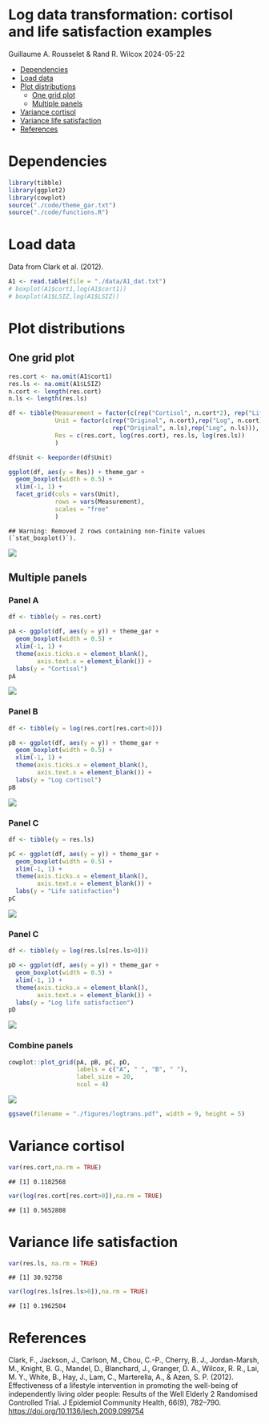 Log data transformation: cortisol and life satisfaction examples
================
Guillaume A. Rousselet & Rand R. Wilcox
2024-05-22

- [Dependencies](#dependencies)
- [Load data](#load-data)
- [Plot distributions](#plot-distributions)
  - [One grid plot](#one-grid-plot)
  - [Multiple panels](#multiple-panels)
- [Variance cortisol](#variance-cortisol)
- [Variance life satisfaction](#variance-life-satisfaction)
- [References](#references)

# Dependencies

``` r
library(tibble)
library(ggplot2)
library(cowplot)
source("./code/theme_gar.txt")
source("./code/functions.R")
```

# Load data

Data from Clark et al. (2012).

``` r
A1 <- read.table(file = "./data/A1_dat.txt")
# boxplot(A1$cort1,log(A1$cort1))
# boxplot(A1$LSIZ,log(A1$LSIZ))
```

# Plot distributions

## One grid plot

``` r
res.cort <- na.omit(A1$cort1)
res.ls <- na.omit(A1$LSIZ)
n.cort <- length(res.cort)
n.ls <- length(res.ls)

df <- tibble(Measurement = factor(c(rep("Cortisol", n.cort*2), rep("Life satisfaction", n.ls*2))),
             Unit = factor(c(rep("Original", n.cort),rep("Log", n.cort),
                             rep("Original", n.ls),rep("Log", n.ls))),
             Res = c(res.cort, log(res.cort), res.ls, log(res.ls))
             )

df$Unit <- keeporder(df$Unit)

ggplot(df, aes(y = Res)) + theme_gar +
  geom_boxplot(width = 0.5) +
  xlim(-1, 1) + 
  facet_grid(cols = vars(Unit),
             rows = vars(Measurement),
             scales = "free"
             )
```

    ## Warning: Removed 2 rows containing non-finite values (`stat_boxplot()`).

![](logtrans_files/figure-gfm/unnamed-chunk-3-1.png)<!-- -->

## Multiple panels

### Panel A

``` r
df <- tibble(y = res.cort)

pA <- ggplot(df, aes(y = y)) + theme_gar +
  geom_boxplot(width = 0.5) +
  xlim(-1, 1) +
  theme(axis.ticks.x = element_blank(),
        axis.text.x = element_blank()) +
  labs(y = "Cortisol")
pA
```

![](logtrans_files/figure-gfm/unnamed-chunk-4-1.png)<!-- -->

### Panel B

``` r
df <- tibble(y = log(res.cort[res.cort>0]))

pB <- ggplot(df, aes(y = y)) + theme_gar +
  geom_boxplot(width = 0.5) +
  xlim(-1, 1) +
  theme(axis.ticks.x = element_blank(),
        axis.text.x = element_blank()) +
  labs(y = "Log cortisol")
pB
```

![](logtrans_files/figure-gfm/unnamed-chunk-5-1.png)<!-- -->

### Panel C

``` r
df <- tibble(y = res.ls)

pC <- ggplot(df, aes(y = y)) + theme_gar +
  geom_boxplot(width = 0.5) +
  xlim(-1, 1) +
  theme(axis.ticks.x = element_blank(),
        axis.text.x = element_blank()) +
  labs(y = "Life satisfaction")
pC
```

![](logtrans_files/figure-gfm/unnamed-chunk-6-1.png)<!-- -->

### Panel C

``` r
df <- tibble(y = log(res.ls[res.ls>0]))

pD <- ggplot(df, aes(y = y)) + theme_gar +
  geom_boxplot(width = 0.5) +
  xlim(-1, 1) +
  theme(axis.ticks.x = element_blank(),
        axis.text.x = element_blank()) +
  labs(y = "Log life satisfaction")
pD
```

![](logtrans_files/figure-gfm/unnamed-chunk-7-1.png)<!-- -->

### Combine panels

``` r
cowplot::plot_grid(pA, pB, pC, pD,
                   labels = c("A", " ", "B", " "),
                   label_size = 20,
                   ncol = 4)
```

![](logtrans_files/figure-gfm/unnamed-chunk-8-1.png)<!-- -->

``` r
ggsave(filename = "./figures/logtrans.pdf", width = 9, height = 5)
```

# Variance cortisol

``` r
var(res.cort,na.rm = TRUE)
```

    ## [1] 0.1182568

``` r
var(log(res.cort[res.cort>0]),na.rm = TRUE)
```

    ## [1] 0.5652808

# Variance life satisfaction

``` r
var(res.ls, na.rm = TRUE)
```

    ## [1] 30.92758

``` r
var(log(res.ls[res.ls>0]),na.rm = TRUE)
```

    ## [1] 0.1962504

# References

Clark, F., Jackson, J., Carlson, M., Chou, C.-P., Cherry, B. J.,
Jordan-Marsh, M., Knight, B. G., Mandel, D., Blanchard, J., Granger, D.
A., Wilcox, R. R., Lai, M. Y., White, B., Hay, J., Lam, C., Marterella,
A., & Azen, S. P. (2012). Effectiveness of a lifestyle intervention in
promoting the well-being of independently living older people: Results
of the Well Elderly 2 Randomised Controlled Trial. J Epidemiol Community
Health, 66(9), 782–790. <https://doi.org/10.1136/jech.2009.099754>
